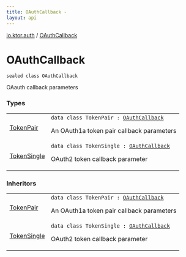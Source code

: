 ```yaml
---
title: OAuthCallback - 
layout: api
---
```


<div class='api-docs-breadcrumbs'><a href="../index.html">io.ktor.auth</a> / <a href="./index.html">OAuthCallback</a></div>

# OAuthCallback

<div class="signature"><code><span class="keyword">sealed</span> <span class="keyword">class </span><span class="identifier">OAuthCallback</span></code></div>

OAauth callback parameters

### Types

<table class="api-docs-table">
<tbody>
<tr>
<td markdown="1">

<a href="-token-pair/index.html">TokenPair</a>


</td>
<td markdown="1">
<div class="signature"><code><span class="keyword">data</span> <span class="keyword">class </span><span class="identifier">TokenPair</span>&nbsp;<span class="symbol">:</span>&nbsp;<a href="./index.md"><span class="identifier">OAuthCallback</span></a></code></div>

An OAuth1a token pair callback parameters


</td>
</tr>
<tr>
<td markdown="1">

<a href="-token-single/index.html">TokenSingle</a>


</td>
<td markdown="1">
<div class="signature"><code><span class="keyword">data</span> <span class="keyword">class </span><span class="identifier">TokenSingle</span>&nbsp;<span class="symbol">:</span>&nbsp;<a href="./index.md"><span class="identifier">OAuthCallback</span></a></code></div>

OAuth2 token callback parameter


</td>
</tr>
</tbody>
</table>

### Inheritors

<table class="api-docs-table">
<tbody>
<tr>
<td markdown="1">

<a href="-token-pair/index.html">TokenPair</a>


</td>
<td markdown="1">
<div class="signature"><code><span class="keyword">data</span> <span class="keyword">class </span><span class="identifier">TokenPair</span>&nbsp;<span class="symbol">:</span>&nbsp;<a href="./index.md"><span class="identifier">OAuthCallback</span></a></code></div>

An OAuth1a token pair callback parameters


</td>
</tr>
<tr>
<td markdown="1">

<a href="-token-single/index.html">TokenSingle</a>


</td>
<td markdown="1">
<div class="signature"><code><span class="keyword">data</span> <span class="keyword">class </span><span class="identifier">TokenSingle</span>&nbsp;<span class="symbol">:</span>&nbsp;<a href="./index.md"><span class="identifier">OAuthCallback</span></a></code></div>

OAuth2 token callback parameter


</td>
</tr>
</tbody>
</table>
